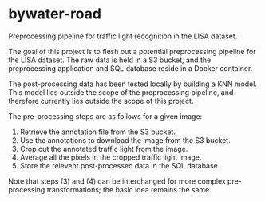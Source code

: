 # bywater-road
Preprocessing pipeline for traffic light recognition in the LISA dataset.

The goal of this project is to flesh out a potential preprocessing pipeline
for the LISA dataset. The raw data is held in a S3 bucket, and the preprocessing
application and SQL database reside in a Docker container.

The post-processing data has been tested locally by building a KNN model. This
model lies outside the scope of the preprocessing pipeline, and therefore
currently lies outside the scope of this project.

The pre-processing steps are as follows for a given image:
1. Retrieve the annotation file from the S3 bucket.
2. Use the annotations to download the image from the S3 bucket.
3. Crop out the annotated traffic light from the image.
4. Average all the pixels in the cropped traffic light image.
5. Store the relevent post-processed data in the SQL database.

Note that steps (3) and (4) can be interchanged for more complex
pre-processing transformations; the basic idea remains the same.